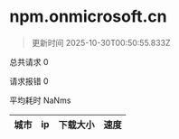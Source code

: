 
  # npm.onmicrosoft.cn

  > 更新时间 2025-10-30T00:50:55.833Z
  
  总共请求 0

  请求报错 0

  平均耗时 NaNms

|城市|ip|下载大小|速度|
|-----|----------|---|---|

  